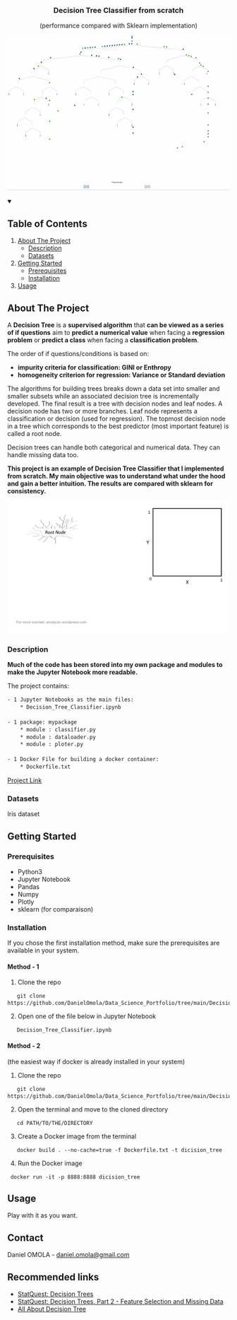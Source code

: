 <!--
[![Contributors][contributors-shield]][contributors-url]
[![Forks][forks-shield]][forks-url]
[![Stargazers][stars-shield]][stars-url]
[![Issues][issues-shield]][issues-url]
[![MIT License][license-shield]][license-url]
[![LinkedIn][linkedin-shield]][linkedin-url]
 -->


<!-- PROJECT LOGO -->
<br/>
<h3 align="center">Decision Tree Classifier from scratch</h3>
<p align="center">(performance compared with Sklearn implementation)</p>
<p align="center">
  <a href="https://executive-education.dauphine.psl.eu/formations/executive-master-diplome-universite/ia-science-donnees" target="_blank">
    <img src="images/image_2.gif" alt="Logo" width="750" height="350">
  </a>




<!-- TABLE OF CONTENTS -->
<details open="open">
  <summary><h2> Table of Contents</h2></summary>
  <ol>
    <li>
      <a href="#about-the-project">About The Project</a>
      <ul>
        <li><a href="#description">Description</a></li>
      </ul>
      <ul>
        <li><a href="#datasets">Datasets</a></li>
      </ul>
    </li>
    <li>
      <a href="#getting-started">Getting Started</a>
      <ul>
        <li><a href="#prerequisites">Prerequisites</a></li>
        <li><a href="#installation">Installation</a></li>
      </ul>
    </li>
    <li><a href="#usage">Usage</a></li>

  </ol>
</details>



<!-- ABOUT THE PROJECT -->
## About The Project
  
A **Decision Tree** is a **supervised algorithm** that **can be viewed as a series of if questions** aim to **predict a numerical
 value** when facing a **regression problem** or **predict a class** when facing a **classification problem**.

The order of if questions/conditions is based on:

* **impurity criteria for classification: GINI or Enthropy**
* **homogeneity criterion for regression: Variance or Standard deviation**	


The algorithms for building trees breaks down a data set into smaller and smaller subsets while an associated decision tree is incrementally developed. The final result is a tree with decision nodes and leaf nodes.
A decision node has two or more branches. Leaf node represents a classification or decision (used for regression).
The topmost decision node in a tree which corresponds to the best predictor (most important feature) is called a root node.

Decision trees can handle both categorical and numerical data. They can handle missing data too.


**This project is an example of Decision Tree Classifier that I implemented from scratch. My main objective was to understand what under the hood and gain a better intuition.
The results are compared with sklearn for consistency.**

<img src="images/image_1.gif" alt="Logo" width="600" height="300">


### Description
**Much of the code has been stored into my own package and modules to make the Jupyter Notebook more readable.**

The project contains:

```sh
- 1 Jupyter Notebooks as the main files:
	* Decision_Tree_Classifier.ipynb
	
- 1 package: mypackage
	* module : classifier.py
	* module : dataloader.py	
	* module : ploter.py

- 1 Docker File for building a docker container:
	* Dockerfile.txt	
```

<a href="https://github.com/DanielOmola/Data_Science_Portfolio/tree/main/Decision_Tree_Classifier_From_Scratch" target="_blank">Project Link</a>
	

### Datasets
Iris dataset

<!-- GETTING STARTED -->
## Getting Started


### Prerequisites
*  Python3
*  Jupyter Notebook
*  Pandas
*  Numpy
*  Plotly
*  sklearn (for comparaison)

### Installation

If you chose the first installation method, make sure the prerequisites are available in your system.

#### Method - 1
1. Clone the repo
```JS
   git clone https://github.com/DanielOmola/Data_Science_Portfolio/tree/main/Decision_Tree_Classifier_From_Scratch
```
2. Open one of the file below in Jupyter Notebook
```JS
   Decision_Tree_Classifier.ipynb
```
<!-- -->

#### Method - 2
(the easiest way if docker is already installed in your system)

1. Clone the repo
```JS
   git clone https://github.com/DanielOmola/Data_Science_Portfolio/tree/main/Decision_Tree_Classifier_From_Scratch
```
2. Open the terminal and move to the cloned directory 
```JS
   cd PATH/TO/THE/DIRECTORY
```
3. Create a Docker image from the terminal
```JS
   docker build . --no-cache=true -f Dockerfile.txt -t dicision_tree
```
4. Run the Docker image
```JS
 docker run -it -p 8888:8888 dicision_tree
```


<!-- USAGE EXAMPLES -->
## Usage

Play with it as you want.


<!-- CONTACT -->
## Contact

Daniel OMOLA - daniel.omola@gmail.com


<!-- Recommended links -->
## Recommended links

* <a href="https://www.youtube.com/watch?v=7VeUPuFGJHk" target="_blank">StatQuest: Decision Trees</a>
* <a href="https://www.youtube.com/watch?v=wpNl-JwwplA" target="_blank">StatQuest: Decision Trees, Part 2 - Feature Selection and Missing Data</a>
* <a href="https://www.analyticsvidhya.com/blog/2020/10/all-about-decision-tree-from-scratch-with-python-implementation/" target="_blank">All About Decision Tree</a>
